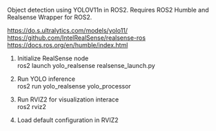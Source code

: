 Object detection using YOLOV11n in ROS2. Requires ROS2 Humble and Realsense Wrapper for ROS2.

https://do.s.ultralytics.com/models/yolo11/  
https://github.com/IntelRealSense/realsense-ros  
https://docs.ros.org/en/humble/index.html  

1. Initialize RealSense node  
ros2 launch yolo_realsense realsense_launch.py

2. Run YOLO inference  
ros2 run yolo_realsense yolo_processor

3. Run RVIZ2 for visualization interace  
ros2 rviz2

4. Load default configuration in RVIZ2

